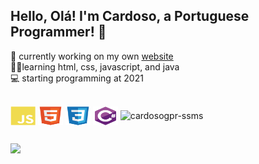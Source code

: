 ## Hello, Olá! I'm Cardoso, a Portuguese Programmer! 👋


🛜 currently working on my own <a href="https://github.com/cardosogpr/myWebsite"> website <a/>
<br>
🧑‍💻​ learning html, css, javascript, and java
<br>
💻​ starting programming at 2021
<br>

<div style="display: inline_block"><br>
  <img align="center" alt="cardosogpr-javascript" height="30" width="40" src="https://raw.githubusercontent.com/devicons/devicon/master/icons/javascript/javascript-plain.svg">
  <img align="center" alt="cardosogpr-html" height="30" width="40" src="https://raw.githubusercontent.com/devicons/devicon/master/icons/html5/html5-original.svg">
  <img align="center" alt="cardosogpr-css" height="30" width="40" src="https://raw.githubusercontent.com/devicons/devicon/master/icons/css3/css3-original.svg">
  <img align="center" alt="cardosogpr-csharp" height="30" width="40" src="https://raw.githubusercontent.com/devicons/devicon/master/icons/csharp/csharp-original.svg">
  <img align="center" alt="cardosogpr-ssms" height="30" width="40" src="https://cdn.jsdelivr.net/gh/devicons/devicon@latest/icons/microsoftsqlserver/microsoftsqlserver-original.svg">
</div>

##

<div>
  <a href = "mailto:ruee.contato@gmail.com"><img src="https://img.shields.io/badge/-Gmail-%23333?style=for-the-badge&logo=gmail&logoColor=white" target="_blank"></a>
</div>
  
          
